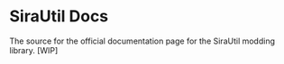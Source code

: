 # SiraUtil Docs
 The source for the official documentation page for the SiraUtil modding library. [WIP]
